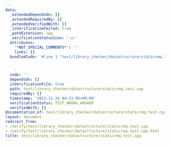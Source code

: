 ```yaml
---
data:
  _extendedDependsOn: []
  _extendedRequiredBy: []
  _extendedVerifiedWith: []
  _isVerificationFailed: true
  _pathExtension: cpp
  _verificationStatusIcon: ':x:'
  attributes:
    '*NOT_SPECIAL_COMMENTS*': ''
    links: []
  bundledCode: '#line 1 "test/library_checker/datastructure/staticrmq.test.cpp"


    '
  code: ''
  dependsOn: []
  isVerificationFile: true
  path: test/library_checker/datastructure/staticrmq.test.cpp
  requiredBy: []
  timestamp: '2021-12-26 04:31:05+09:00'
  verificationStatus: TEST_WRONG_ANSWER
  verifiedWith: []
documentation_of: test/library_checker/datastructure/staticrmq.test.cpp
layout: document
redirect_from:
- /verify/test/library_checker/datastructure/staticrmq.test.cpp
- /verify/test/library_checker/datastructure/staticrmq.test.cpp.html
title: test/library_checker/datastructure/staticrmq.test.cpp
---
```

